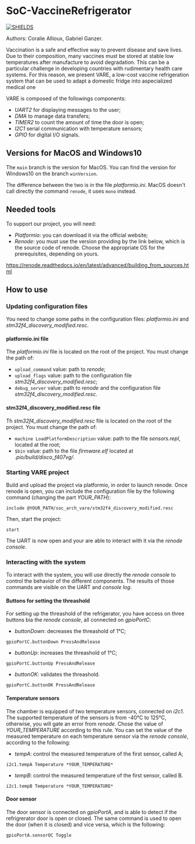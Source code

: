 # SoC-VaccineRefrigerator
[![SHIELDS](https://img.shields.io/badge/development-completed-green)](https://shields.io/)

Authors: Coralie Allioux, Gabriel Ganzer.

Vaccination is a safe and effective way to prevent disease and save lives. Due to their composition, many vaccines must be stored at stable low temperatures after manufacture to avoid degradation. This can be a particular challenge in developing countries with rudimentary health care systems. For this reason, we present VARE, a low-cost vaccine refrigeration system that can be used to adapt a domestic fridge into aspecialized medical one

VARE is composed of the followings components:
- *UART2* for displaying messages to the user;
- *DMA* to manage data transfers;
- *TIMER2* to count the amount of time the door is open;
- *I2C1* serial communication with temperature sensors;
- *GPIO* for digital I/O signals.

## Versions for MacOS and Windows10

The `main` branch is the version for MacOS. You can find the version for Windows10 on the branch `winVersion`.

The difference between the two is in the file *platformio.ini*. MacOS doesn't call directly the command `renode`, it uses `mono` instead.

## Needed tools

To support our project, you will need:
- *Platformio*: you can download it via the official website;
- *Renode*: you must use the version providing by the link below, which is the source code of renode. Choose the appropriate OS for the prerequisites, depending on yours.

https://renode.readthedocs.io/en/latest/advanced/building_from_sources.html

## How to use

### Updating configuration files

You need to change some paths in the configuration files: *platformio.ini* and *stm32f4_discovery_modified.resc*.

#### platformio.ini file

The *platformio.ini* file is located on the root of the project. You must change the path of:
- `upload_command` value: path to *renode*;
- `upload_flags` value: path to the configuration file *stm32f4_discovery_modified.resc*;
- `debug_server` value: path to *renode* and the configuration file *stm32f4_discovery_modified.resc*.

#### stm32f4_discovery_modified.resc file

Th *stm32f4_discovery_modified.resc* file is located on the root of the project. You must change the path of:
- `machine LoadPlatformDescription` value: path to the file *sensors.repl*, located at the root;
- `$bin` value: path to the file *firmware.elf* located at *.pio/build/disco_f407vg/*.

### Starting VARE project

Build and upload the project via platformio, in order to launch renode. Once renode is open, you can include the configuration file by the following command (changing the part *YOUR_PATH*):

```include @YOUR_PATH/soc_arch_vare/stm32f4_discovery_modified.resc```

Then, start the project:

```start```

The UART is now open and your are able to interact with it via the *renode console*.

### Interacting with the system

To interact with the system, you will use directly the *renode console* to control the behavior of the different components. The results of those commands are visible on the UART and *console log*.

#### Buttons for setting the threashold

For setting up the threashold of the refrigerator, you have access on three buttons bia the *renode console*, all connected on *gpioPortC*:
- *buttonDown*: decreases the threashold of 1°C;

```gpioPortC.buttonDown PressAndRelease```

- *buttonUp*: increases the threashold of 1°C;

```gpioPortC.buttonUp PressAndRelease```

- *buttonOK*: validates the threashold.

```gpioPortC.buttonOK PressAndRelease```

#### Temperature sensors

The chamber is equipped of two temperature sensors, connected on *i2c1*. The supported temperature of the sensors is from -40°C to 125°C, otherwise, you will gate an error from *renode*. Chose the value of *YOUR_TEMPERATURE* according to this rule.
You can set the value of the measured temperature on each temperature sensor via the *renode console*, according to the following:
- *tempA*: control the measured temperature of the first sensor, called A;

```i2c1.tempA Temperature *YOUR_TEMPERATURE*```

- *tempB*: control the measured temperature of the first sensor, called B.

```i2c1.tempB Temperature *YOUR_TEMPERATURE*```

#### Door sensor

The door sensor is connected on *gpioPortA*, and is able to detect if the refrigrerator door is open or closed. The same command is used to open the door (when it is closed) and vice versa, which is the following:

```gpioPortA.sensorOC Toggle```
